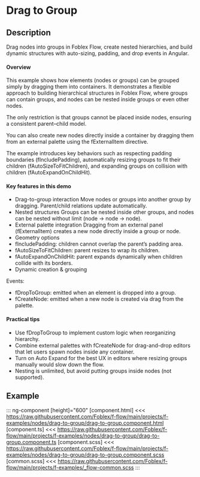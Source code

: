 ﻿# Drag to Group

## Description

Drag nodes into groups in Foblex Flow, create nested hierarchies, and build dynamic structures with auto-sizing, padding, and drop events in Angular.

#### Overview

This example shows how elements (nodes or groups) can be grouped simply by dragging them into containers. It demonstrates a flexible approach to building hierarchical structures in Foblex Flow, where groups can contain groups, and nodes can be nested inside groups or even other nodes.

The only restriction is that groups cannot be placed inside nodes, ensuring a consistent parent–child model.

You can also create new nodes directly inside a container by dragging them from an external palette using the fExternalItem directive.

The example introduces key behaviors such as respecting padding boundaries (fIncludePadding), automatically resizing groups to fit their children (fAutoSizeToFitChildren), and expanding groups on collision with children (fAutoExpandOnChildHit).

#### Key features in this demo
- Drag-to-group interaction
Move nodes or groups into another group by dragging. Parent/child relations update automatically.
- Nested structures
Groups can be nested inside other groups, and nodes can be nested without limit (node → node → node).
- External palette integration
Dragging from an external panel (fExternalItem) creates a new node directly inside a group or node.
- Geometry options
- fIncludePadding: children cannot overlap the parent’s padding area.
- fAutoSizeToFitChildren: parent resizes to wrap its children.
- fAutoExpandOnChildHit: parent expands dynamically when children collide with its borders.
- Dynamic creation & grouping

Events:

- fDropToGroup: emitted when an element is dropped into a group.
- fCreateNode: emitted when a new node is created via drag from the palette.

#### Practical tips
- Use fDropToGroup to implement custom logic when reorganizing hierarchy.
- Combine external palettes with fCreateNode for drag-and-drop editors that let users spawn nodes inside any container.
- Turn on Auto Expand for the best UX in editors where resizing groups manually would slow down the flow.
- Nesting is unlimited, but avoid putting groups inside nodes (not supported).

## Example

::: ng-component <drag-to-group></drag-to-group> [height]="600"
[component.html] <<< https://raw.githubusercontent.com/Foblex/f-flow/main/projects/f-examples/nodes/drag-to-group/drag-to-group.component.html
[component.ts] <<< https://raw.githubusercontent.com/Foblex/f-flow/main/projects/f-examples/nodes/drag-to-group/drag-to-group.component.ts
[component.scss] <<< https://raw.githubusercontent.com/Foblex/f-flow/main/projects/f-examples/nodes/drag-to-group/drag-to-group.component.scss
[common.scss] <<< https://raw.githubusercontent.com/Foblex/f-flow/main/projects/f-examples/_flow-common.scss
:::



